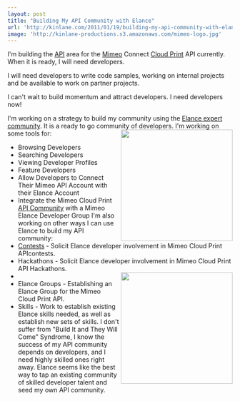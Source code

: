 ```yaml
---
layout: post
title: "Building My API Community with Elance"
url: 'http://kinlane.com/2011/01/19/building-my-api-community-with-elance/'
image: 'http://kinlane-productions.s3.amazonaws.com/mimeo-logo.jpg'
---
```


I'm building the [API][1] area for the [Mimeo][2] Connect [Cloud Print][3] API currently. When it is ready, I will need developers.

I will need developers to write code samples, working on internal projects and be available to work on partner projects.

I can't wait to build momentum and attract developers. I need developers now!

I'm working on a strategy to build my community using the [Elance expert community][4]. It is a ready to go community of developers. [<img src="http://kinlane-productions.s3.amazonaws.com/mimeo-logo.jpg" alt="" width="250" align="right" />][2] I'm working on some tools for:

  * Browsing Developers
  * Searching Developers
  * Viewing Developer Profiles
  * Feature Developers
  * Allow Developers to Connect Their Mimeo API Account with their Elance Account
  * Integrate the Mimeo Cloud Print [API Community][1] with a Mimeo Elance Developer Group
I'm also working on other ways I can use Elance to build my API community:
  * [Contests][5] \- Solicit Elance developer involvement in Mimeo Cloud Print APIcontests.
  * Hackathons - Solicit Elance developer involvement in Mimeo Cloud Print API Hackathons.
  * [<img class="c1" src="http://kinlane-productions.s3.amazonaws.com/elance/elance-logo.jpg" alt="" width="250" align="right" />][4]
  * Elance Groups - Establishing an Elance Group for the Mimeo Cloud Print API.
  * Skills - Work to establish existing Elance skills needed, as well as establish new sets of skills.
I don't suffer from "Build It and They Will Come" Syndrome, I know the success of my API community depends on developers, and I need highly skilled ones right away. Elance seems like the best way to tap an existing community of skilled developer talent and seed my own API community.

   [1]: http://www.apievangelist.com/
   [2]: http://www.mimeo.com
   [3]: http://www.kinlane.com/category/cloud-computing/cloud-print/
   [4]: http://www.elance.com/
   [5]: http://www.apievangelist.com/ecosystem-building-blocks-detail.php?Building_Block_ID=201
